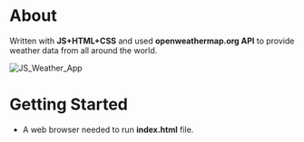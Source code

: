 # About
Written with **JS+HTML+CSS** and used **openweathermap.org API** to provide weather data from all around the world.

![JS_Weather_App](https://user-images.githubusercontent.com/39779689/131261274-fdc10daf-821c-4ca9-99d4-ce07f4fcc531.png)

# Getting Started
* A web browser needed to run **index.html** file.
